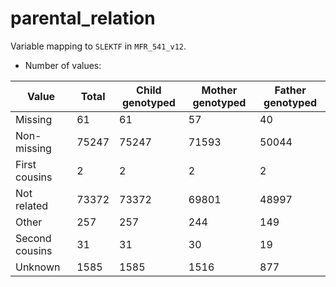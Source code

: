 # parental_relation
Variable mapping to `SLEKTF` in `MFR_541_v12`.
- Number of values:

| Value | Total | Child genotyped | Mother genotyped | Father genotyped |
| ----- | ----- | --------------- | ---------------- | ---------------- |
| Missing | 61 | 61 | 57 | 40 |
| Non-missing | 75247 | 75247 | 71593 | 50044 |
| First cousins | 2 | 2 | 2 |2 |
| Not related | 73372 | 73372 | 69801 |48997 |
| Other | 257 | 257 | 244 |149 |
| Second cousins | 31 | 31 | 30 |19 |
| Unknown | 1585 | 1585 | 1516 |877 |



